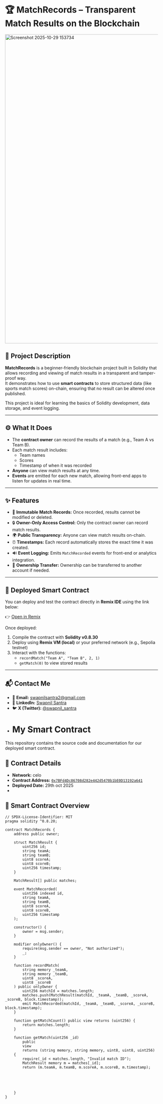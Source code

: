 # 🏆 MatchRecords – Transparent Match Results on the Blockchain



<img width="1920" height="1020" alt="Screenshot 2025-10-29 153734" src="https://github.com/user-attachments/assets/f690c4e4-cd7e-4dd2-a64e-8d7f9ffc3fe1" />



## 📘 Project Description

**MatchRecords** is a beginner-friendly blockchain project built in Solidity that allows recording and viewing of match results in a transparent and tamper-proof way.  
It demonstrates how to use **smart contracts** to store structured data (like sports match scores) on-chain, ensuring that no result can be altered once published.

This project is ideal for learning the basics of Solidity development, data storage, and event logging.

---

## ⚙️ What It Does

- The **contract owner** can record the results of a match (e.g., Team A vs Team B).
- Each match result includes:
  - Team names  
  - Scores  
  - Timestamp of when it was recorded
- **Anyone** can view match results at any time.
- **Events** are emitted for each new match, allowing front-end apps to listen for updates in real time.

---

## ✨ Features

- 🧾 **Immutable Match Records:** Once recorded, results cannot be modified or deleted.  
- 🔒 **Owner-Only Access Control:** Only the contract owner can record match results.  
- 🌍 **Public Transparency:** Anyone can view match results on-chain.  
- ⏰ **Timestamps:** Each record automatically stores the exact time it was created.  
- 🔊 **Event Logging:** Emits `MatchRecorded` events for front-end or analytics integration.  
- 👥 **Ownership Transfer:** Ownership can be transferred to another account if needed.

---

## 🔗 Deployed Smart Contract

You can deploy and test the contract directly in **Remix IDE** using the link below:

👉 [Open in Remix](https://remix.ethereum.org/#lang=en&optimize=false&runs=200&evmVersion=null&version=soljson-v0.8.30+commit.73712a01.js)

Once deployed:
1. Compile the contract with **Solidity v0.8.30**  
2. Deploy using **Remix VM (local)** or your preferred network (e.g., Sepolia testnet)  
3. Interact with the functions:  
   - `recordMatch("Team A", "Team B", 2, 1)`  
   - `getMatch(0)` to view stored results  

---
## 📬 Contact Me

- 📧 **Email:** [swapnilsantra2@gmail.com](mailto:swapnilsantra2@gmail.com)  
- 💼 **LinkedIn:** [Swapnil Santra](https://www.linkedin.com/in/swapnil-santra-463883390)  
- 🐦 **X (Twitter):** [@swapnil_santra](https://x.com/swapnil_santra?t=2eOAE78Z91WRdCes-Nf5uQ&s=09)
- # My Smart Contract

This repository contains the source code and documentation for our deployed smart contract.

## 📄 Contract Details

- **Network:** celo 
- **Contract Address:** [`0x7BFd4Dc86708d282e442d5470b1bE0D13192a641`](https://etherscan.io/address/0x7BFd4Dc86708d282e442d5470b1bE0D13192a641)
- **Deployed Date:** 29th oct 2025
- 

## 🧱 Smart Contract Overview

```solidity
// SPDX-License-Identifier: MIT
pragma solidity ^0.8.20;

contract MatchRecords {
    address public owner;

    struct MatchResult {
        uint256 id;
        string teamA;
        string teamB;
        uint8 scoreA;
        uint8 scoreB;
        uint256 timestamp;
    }

    MatchResult[] public matches;

    event MatchRecorded(
        uint256 indexed id,
        string teamA,
        string teamB,
        uint8 scoreA,
        uint8 scoreB,
        uint256 timestamp
    );

    constructor() {
        owner = msg.sender;
    }

    modifier onlyOwner() {
        require(msg.sender == owner, "Not authorized");
        _;
    }

    function recordMatch(
        string memory _teamA,
        string memory _teamB,
        uint8 _scoreA,
        uint8 _scoreB
    ) public onlyOwner {
        uint256 matchId = matches.length;
        matches.push(MatchResult(matchId, _teamA, _teamB, _scoreA, _scoreB, block.timestamp));
        emit MatchRecorded(matchId, _teamA, _teamB, _scoreA, _scoreB, block.timestamp);
    }

    function getMatchCount() public view returns (uint256) {
        return matches.length;
    }

    function getMatch(uint256 _id)
        public
        view
        returns (string memory, string memory, uint8, uint8, uint256)
    {
        require(_id < matches.length, "Invalid match ID");
        MatchResult memory m = matches[_id];
        return (m.teamA, m.teamB, m.scoreA, m.scoreB, m.timestamp);





    }
}
